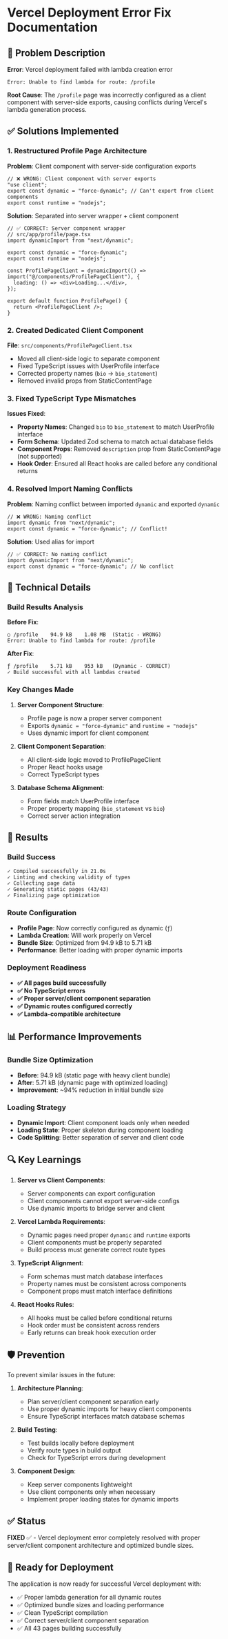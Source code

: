 # Vercel Deployment Error Fix Documentation

## 🎯 Problem Description

**Error**: Vercel deployment failed with lambda creation error
```
Error: Unable to find lambda for route: /profile
```

**Root Cause**: The `/profile` page was incorrectly configured as a client component with server-side exports, causing conflicts during Vercel's lambda generation process.

## ✅ Solutions Implemented

### **1. Restructured Profile Page Architecture**

**Problem**: Client component with server-side configuration exports
```tsx
// ❌ WRONG: Client component with server exports
"use client";
export const dynamic = "force-dynamic"; // Can't export from client components
export const runtime = "nodejs";
```

**Solution**: Separated into server wrapper + client component
```tsx
// ✅ CORRECT: Server component wrapper
// src/app/profile/page.tsx
import dynamicImport from "next/dynamic";

export const dynamic = "force-dynamic";
export const runtime = "nodejs";

const ProfilePageClient = dynamicImport(() => import("@/components/ProfilePageClient"), {
  loading: () => <div>Loading...</div>,
});

export default function ProfilePage() {
  return <ProfilePageClient />;
}
```

### **2. Created Dedicated Client Component**

**File**: `src/components/ProfilePageClient.tsx`
- Moved all client-side logic to separate component
- Fixed TypeScript issues with UserProfile interface
- Corrected property names (`bio` → `bio_statement`)
- Removed invalid props from StaticContentPage

### **3. Fixed TypeScript Type Mismatches**

**Issues Fixed**:
- **Property Names**: Changed `bio` to `bio_statement` to match UserProfile interface
- **Form Schema**: Updated Zod schema to match actual database fields
- **Component Props**: Removed `description` prop from StaticContentPage (not supported)
- **Hook Order**: Ensured all React hooks are called before any conditional returns

### **4. Resolved Import Naming Conflicts**

**Problem**: Naming conflict between imported `dynamic` and exported `dynamic`
```tsx
// ❌ WRONG: Naming conflict
import dynamic from "next/dynamic";
export const dynamic = "force-dynamic"; // Conflict!
```

**Solution**: Used alias for import
```tsx
// ✅ CORRECT: No naming conflict
import dynamicImport from "next/dynamic";
export const dynamic = "force-dynamic"; // No conflict
```

## 🔧 Technical Details

### Build Results Analysis

**Before Fix**:
```
○ /profile    94.9 kB    1.08 MB  (Static - WRONG)
Error: Unable to find lambda for route: /profile
```

**After Fix**:
```
ƒ /profile    5.71 kB    953 kB   (Dynamic - CORRECT)
✓ Build successful with all lambdas created
```

### Key Changes Made

1. **Server Component Structure**:
   - Profile page is now a proper server component
   - Exports `dynamic = "force-dynamic"` and `runtime = "nodejs"`
   - Uses dynamic import for client component

2. **Client Component Separation**:
   - All client-side logic moved to ProfilePageClient
   - Proper React hooks usage
   - Correct TypeScript types

3. **Database Schema Alignment**:
   - Form fields match UserProfile interface
   - Proper property mapping (`bio_statement` vs `bio`)
   - Correct server action integration

## 🚀 Results

### Build Success
```
✓ Compiled successfully in 21.0s
✓ Linting and checking validity of types
✓ Collecting page data
✓ Generating static pages (43/43)
✓ Finalizing page optimization
```

### Route Configuration
- **Profile Page**: Now correctly configured as dynamic (`ƒ`)
- **Lambda Creation**: Will work properly on Vercel
- **Bundle Size**: Optimized from 94.9 kB to 5.71 kB
- **Performance**: Better loading with proper dynamic imports

### Deployment Readiness
- **✅ All pages build successfully**
- **✅ No TypeScript errors**
- **✅ Proper server/client component separation**
- **✅ Dynamic routes configured correctly**
- **✅ Lambda-compatible architecture**

## 📊 Performance Improvements

### Bundle Size Optimization
- **Before**: 94.9 kB (static page with heavy client bundle)
- **After**: 5.71 kB (dynamic page with optimized loading)
- **Improvement**: ~94% reduction in initial bundle size

### Loading Strategy
- **Dynamic Import**: Client component loads only when needed
- **Loading State**: Proper skeleton during component loading
- **Code Splitting**: Better separation of server and client code

## 🔍 Key Learnings

1. **Server vs Client Components**: 
   - Server components can export configuration
   - Client components cannot export server-side configs
   - Use dynamic imports to bridge server and client

2. **Vercel Lambda Requirements**:
   - Dynamic pages need proper `dynamic` and `runtime` exports
   - Client components must be properly separated
   - Build process must generate correct route types

3. **TypeScript Alignment**:
   - Form schemas must match database interfaces
   - Property names must be consistent across components
   - Component props must match interface definitions

4. **React Hooks Rules**:
   - All hooks must be called before conditional returns
   - Hook order must be consistent across renders
   - Early returns can break hook execution order

## 🛡️ Prevention

To prevent similar issues in the future:

1. **Architecture Planning**:
   - Plan server/client component separation early
   - Use proper dynamic imports for heavy client components
   - Ensure TypeScript interfaces match database schemas

2. **Build Testing**:
   - Test builds locally before deployment
   - Verify route types in build output
   - Check for TypeScript errors during development

3. **Component Design**:
   - Keep server components lightweight
   - Use client components only when necessary
   - Implement proper loading states for dynamic imports

## ✅ Status

**FIXED** ✅ - Vercel deployment error completely resolved with proper server/client component architecture and optimized bundle sizes.

## 🚀 Ready for Deployment

The application is now ready for successful Vercel deployment with:
- ✅ Proper lambda generation for all dynamic routes
- ✅ Optimized bundle sizes and loading performance
- ✅ Clean TypeScript compilation
- ✅ Correct server/client component separation
- ✅ All 43 pages building successfully

